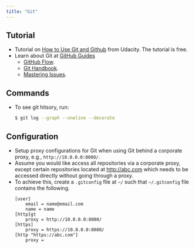 ```yaml
---
title: "Git"
---
```


## Tutorial
+ Tutorial on [How to Use Git and Github](https://www.udacity.com/course/how-to-use-git-and-github--ud775) from Udacity. The tutorial is free.
+ Learn about Git at [GitHub Guides](https://guides.github.com/)
    + [GitHub Flow](https://guides.github.com/introduction/flow/).
    + [Git Handbook](https://guides.github.com/introduction/git-handbook/).
    + [Mastering Issues](https://guides.github.com/features/issues/).

## Commands
+ To see git hitsory, run:
    ```bash
    $ git log --graph --oneline --decorate
    ```

## Configuration
+ Setup proxy configurations for Git when using Git behind a corporate proxy, e.g., `http://10.0.0.0:8080/`. 
+ Assume you would like access all repositories via a corporate proxy, except certain repositories located at http://abc.com which needs to be accessed directly without going through a proxy. 
+ To achieve this, create a `.gitconfig` file at `~/` such that `~/.gitconfig` file contains the following.
    ```
    [user]
        email = name@email.com
        name = name
    [http]gt
        proxy = http://10.0.0.0:8080/
    [https]
        proxy = https://10.0.0.0:8080/
    [http "https://abc.com"]
	    proxy = 	    
    ```    